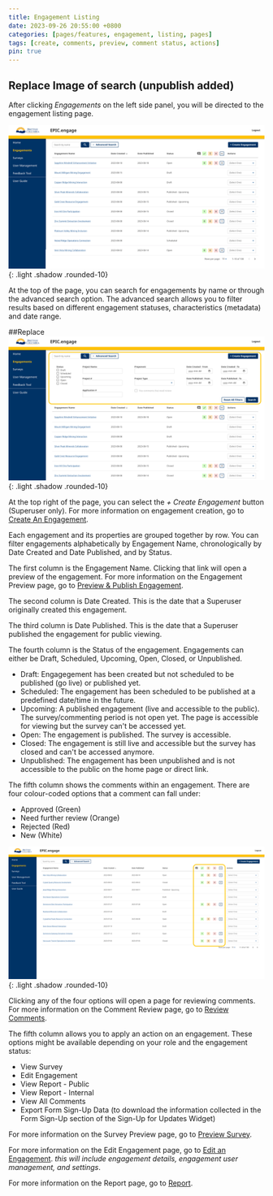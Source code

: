 ```yaml
---
title: Engagement Listing
date: 2023-09-26 20:55:00 +0800
categories: [pages/features, engagement, listing, pages]
tags: [create, comments, preview, comment status, actions]
pin: true
---
```


## Replace Image of search (unpublish added)

After clicking *Engagements* on the left side panel, you will be directed to the engagement listing page.  

![Engagement Listing](/assets/UserGuideImages/Images/engagement-listing/engagement-listing-photo-of-page.png){: .light .shadow .rounded-10}

At the top of the page, you can search for engagements by name or through the advanced search option. The advanced search allows you to filter results based on different engagement statuses, characteristics (metadata) and date range.  

##Replace
![Advanced Search](/assets/UserGuideImages/Images/engagement-listing/engagement-listing-advanced-search-dropdown.png){: .light .shadow .rounded-10}

At the top right of the page, you can select the *+ Create Engagement* button (Superuser only). For more information on engagement creation, go to [Create An Engagement](/met-guide/posts/create-engagement/).

Each engagement and its properties are grouped together by row. You can filter engagements alphabetically by Engagement Name, chronologically by Date Created and Date Published, and by Status.

The first column is the Engagement Name. Clicking that link will open a preview of the engagement. For more information on the Engagement Preview page, go to [Preview & Publish Engagement](/met-guide/posts/preview-engagement/).

The second column is Date Created. This is the date that a Superuser originally created this engagement.  

The third column is Date Published. This is the date that a Superuser published the engagement for public viewing. 

The fourth column is the Status of the engagement. Engagements can either be Draft, Scheduled, Upcoming, Open, Closed, or Unpublished.  

- Draft: Engagegement has been created but not scheduled to be published (go live) or published yet.
- Scheduled: The engagement has been scheduled to be published at a predefined date/time in the future.
- Upcoming: A published engagement (live and accessible to the public). The survey/commenting period is not open yet. The page is accessible for viewing but the survey can't be accessed yet.
- Open: The engagement is published. The survey is accessible.
- Closed: The engagement is still live and accessible but the survey has closed and can't be accessed anymore.
- Unpublished: The engagement has been unpublished and is not accessible to the public on the home page or direct link.

The fifth column shows the comments within an engagement. There are four colour-coded options that a comment can fall under:
- Approved (Green)
- Need further review (Orange)
- Rejected (Red)
- New (White)

![Comment Column](/assets/UserGuideImages/Images/engagement-listing/engagement-listing-coment-column.png){: .light .shadow .rounded-10}

Clicking any of the four options will open a page for reviewing comments. For more information on the Comment Review page, go to [Review Comments](/met-guide/posts/review-comments/).

The fifth column allows you to apply an action on an engagement. 
These options might be available depending on your role and the engagement status:

- View Survey  
- Edit Engagement  
- View Report - Public
- View Report - Internal
- View All Comments
- Export Form Sign-Up Data (to download the information collected in the Form Sign-Up section of the Sign-Up for Updates Widget)

For more information on the Survey Preview page, go to [Preview Survey](/met-guide/posts/preview-survey/).

For more information on the Edit Engagement page, go to [Edit an Engagement](/met-guide/posts/edit-an-engagement/). *this will include engagement details, engagement user management, and settings*.

For more information on the Report page, go to [Report](/met-guide/posts/report/).  





